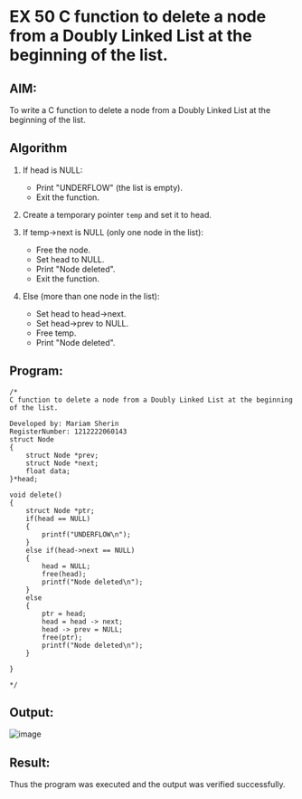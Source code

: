 # EX 50 C function to delete a node from a Doubly Linked List at the beginning of the list.
## AIM:
To write a C function to delete a node from a Doubly Linked List at the beginning of the list.

## Algorithm
1. If head is NULL:
   - Print "UNDERFLOW" (the list is empty).
   - Exit the function.

2. Create a temporary pointer `temp` and set it to head.

3. If temp->next is NULL (only one node in the list):
   - Free the node.
   - Set head to NULL.
   - Print "Node deleted".
   - Exit the function.

4. Else (more than one node in the list):
   - Set head to head->next.
   - Set head->prev to NULL.
   - Free temp.
   - Print "Node deleted".


## Program:
```
/*
C function to delete a node from a Doubly Linked List at the beginning of the list.

Developed by: Mariam Sherin
RegisterNumber: 1212222060143
struct Node
{
    struct Node *prev;
    struct Node *next;
    float data;
}*head;

void delete()
{
    struct Node *ptr;
    if(head == NULL)
    {
        printf("UNDERFLOW\n");
    }
    else if(head->next == NULL)
    {
        head = NULL;
        free(head);
        printf("Node deleted\n");
    }
    else
    {
        ptr = head;
        head = head -> next;
        head -> prev = NULL;
        free(ptr);
        printf("Node deleted\n");
    }

}

*/
```

## Output:

![image](https://github.com/user-attachments/assets/6f84bb43-fe6b-4da3-b28e-964d815db40a)


## Result:
Thus the program was executed and the output was verified successfully.
